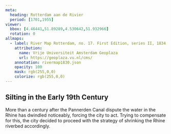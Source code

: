 ```yaml
---
meta:
  heading: Rotterdam aan de Rivier
  period: [1701,1955]
viewer:
  bbox: [4.46441,51.89289,4.530642,51.932966]
  rotation: 0
allmaps:
  - label: River Map Rotterdam, no. 17. First Edition, series II, 1834. 925 x 625 mm, scale 1:10,000. Trésor Collection, TU Delft Library.
    attribution:
      name: Vrije Universiteit Amsterdam Geoplaza
      url: https://geoplaza.vu.nl/cms/
    annotation: rivermap1830.json
    opacity: 100
    mask: rgb(255,0,0)
    colorize: rgb(255,0,0)
---
```

## Silting in the Early 19th Century

More than a century after the Pannerden Canal dispute the water in the Rhine has dwindled noticeably, forcing the city to act. Trying to compensate for this, the city decided to proceed with the strategy of shrinking the Rhine riverbed accordingly. 
